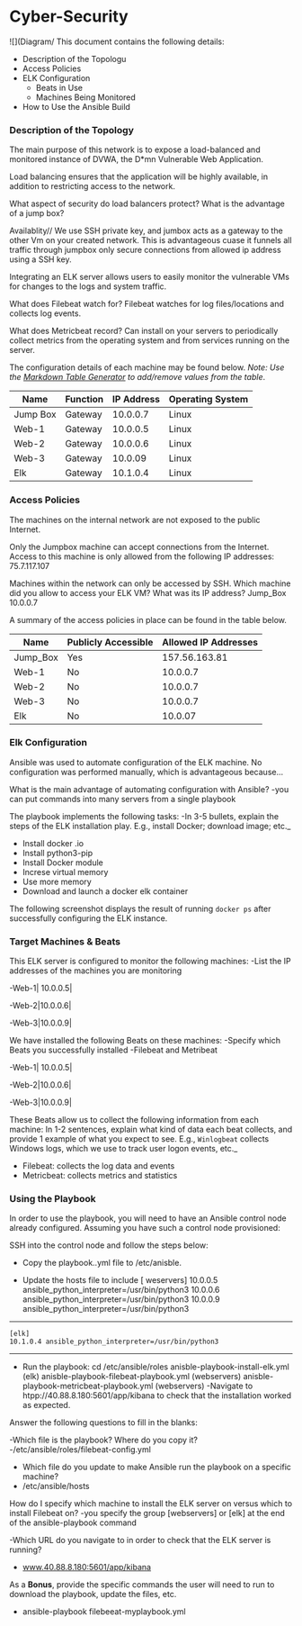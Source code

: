 # Cyber-Security
![](Diagram/
This document contains the following details:
- Description of the Topologu
- Access Policies
- ELK Configuration
  - Beats in Use
  - Machines Being Monitored
- How to Use the Ansible Build


### Description of the Topology

The main purpose of this network is to expose a load-balanced and monitored instance of DVWA, the D*mn Vulnerable Web Application.

Load balancing ensures that the application will be highly available, in addition to restricting access to the network.

What aspect of security do load balancers protect? What is the advantage of a jump box?

Availablity// We use SSH private key, and jumbox acts as a gateway to the other Vm on your created network. This is advantageous cuase it funnels all traffic through jumpbox only secure connections from allowed ip address using a SSH key.

Integrating an ELK server allows users to easily monitor the vulnerable VMs for changes to the logs and system traffic.

What does Filebeat watch for? 
Filebeat watches for log files/locations and collects log events.

What does Metricbeat record? 
Can install on your servers to periodically collect metrics from the operating system and from services running on the server.

The configuration details of each machine may be found below.
_Note: Use the [Markdown Table Generator](http://www.tablesgenerator.com/markdown_tables) to add/remove values from the table_.

| Name     | Function | IP Address | Operating System |
|----------|----------|------------|------------------|
| Jump Box|Gateway| 10.0.0.7 | Linux|
| Web-1     |Gateway  |10.0.0.5 |Linux|
| Web-2    |Gateway  |10.0.0.6 |Linux|
| Web-3    |Gateway  |10.0.09  |Linux|
| Elk         |Gateway  |10.1.0.4  |Linux|

### Access Policies

The machines on the internal network are not exposed to the public Internet. 

Only the Jumpbox machine can accept connections from the Internet. Access to this machine is only allowed from the following IP addresses:
 75.7.117.107

Machines within the network can only be accessed by SSH.
Which machine did you allow to access your ELK VM? What was its IP address?
Jump_Box                      10.0.0.7

A summary of the access policies in place can be found in the table below.

| Name     | Publicly Accessible | Allowed IP Addresses |
|----------|---------------------|----------------------|
|Jump_Box|Yes|157.56.163.81|
|Web-1   |No |10.0.0.7|
|Web-2   |No|10.0.0.7|
|Web-3   |No|10.0.0.7|
|Elk      |No|10.0.07|

### Elk Configuration
Ansible was used to automate configuration of the ELK machine. No configuration was performed manually, which is advantageous because...

What is the main advantage of automating configuration with Ansible?
-you can put commands into many servers from a single playbook

The playbook implements the following tasks:
-In 3-5 bullets, explain the steps of the ELK installation play. E.g., install Docker; download image; etc._
- Install docker .io
- Install python3-pip
- Install Docker module
- Increse virtual memory
- Use more memory
- Download and launch a docker elk container 

The following screenshot displays the result of running `docker ps` after successfully configuring the ELK instance.

### Target Machines & Beats
This ELK server is configured to monitor the following machines:
-List the IP addresses of the machines you are monitoring

-Web-1| 10.0.0.5|

-Web-2|10.0.0.6|

-Web-3|10.0.0.9|

We have installed the following Beats on these machines:
-Specify which Beats you successfully installed
-Filebeat and Metribeat 

-Web-1| 10.0.0.5|

-Web-2|10.0.0.6|

-Web-3|10.0.0.9|

These Beats allow us to collect the following information from each machine:
 In 1-2 sentences, explain what kind of data each beat collects, and provide 1 example of what you expect to see. E.g., `Winlogbeat` collects Windows logs, which we use to track user logon events, etc._
- Filebeat: collects the log data and events
- Metricbeat: collects metrics and statistics

### Using the Playbook
In order to use the playbook, you will need to have an Ansible control node already configured. Assuming you have such a control node provisioned: 

SSH into the control node and follow the steps below:
- Copy the playbook..yml file to /etc/anisble.

- Update the hosts file to include
	[ weservers]
	10.0.0.5 ansible_python_interpreter=/usr/bin/python3
                10.0.0.6 ansible_python_interpreter=/usr/bin/python3
                10.0.0.9 ansible_python_interpreter=/usr/bin/python3
----------------------------------------------------------------------------------------
	[elk]
	10.1.0.4 ansible_python_interpreter=/usr/bin/python3
----------------------------------------------------------------------------------------
- Run the playbook:
	cd /etc/ansible/roles
	anisble-playbook-install-elk.yml  (elk)
	anisble-playbook-filebeat-playbook.yml      (webservers)
	anisble-playbook-metricbeat-playbook.yml (webservers)
-Navigate to htpp://40.88.8.180:5601/app/kibana to check that the installation worked as expected.

Answer the following questions to fill in the blanks:

-Which file is the playbook? Where do you copy it?
-/etc/ansible/roles/filebeat-config.yml

- Which file do you update to make Ansible run the playbook on a specific machine?
- /etc/ansible/hosts

 How do I specify which machine to install the ELK server on versus which to install Filebeat on?
-you specify the group [webservers] or [elk] at the end of the ansible-playbook command 

-Which URL do you navigate to in order to check that the ELK server is running?
- www.40.88.8.180:5601/app/kibana

As a **Bonus**, provide the specific commands the user will need to run to download the playbook, update the files, etc.
- ansible-playbook filebeeat-myplaybook.yml
